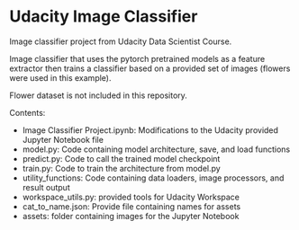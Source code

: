 # Udacity Image Classifier

Image classifier project from Udacity Data Scientist Course.

Image classifier that uses the pytorch pretrained models as a feature extractor then trains a classifier based on a provided set of images (flowers were used in this example).

Flower dataset is not included in this repository.

Contents:
- Image Classifier Project.ipynb: Modifications to the Udacity provided Jupyter Notebook file
- model.py: Code containing model architecture, save, and load functions
- predict.py: Code to call the trained model checkpoint
- train.py: Code to train the architecture from model.py
- utility_functions: Code containing data loaders, image processors, and result output
- workspace_utils.py: provided tools for Udacity Workspace
- cat_to_name.json: Provide file containing names for assets
- assets: folder containing images for the Jupyter Notebook
